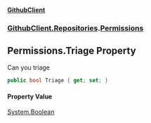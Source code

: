 #### [GithubClient](index.md 'index')
### [GithubClient.Repositories](GithubClient.Repositories.md 'GithubClient.Repositories').[Permissions](GithubClient.Repositories.Permissions.md 'GithubClient.Repositories.Permissions')

## Permissions.Triage Property

Can you triage

```csharp
public bool Triage { get; set; }
```

#### Property Value
[System.Boolean](https://docs.microsoft.com/en-us/dotnet/api/System.Boolean 'System.Boolean')